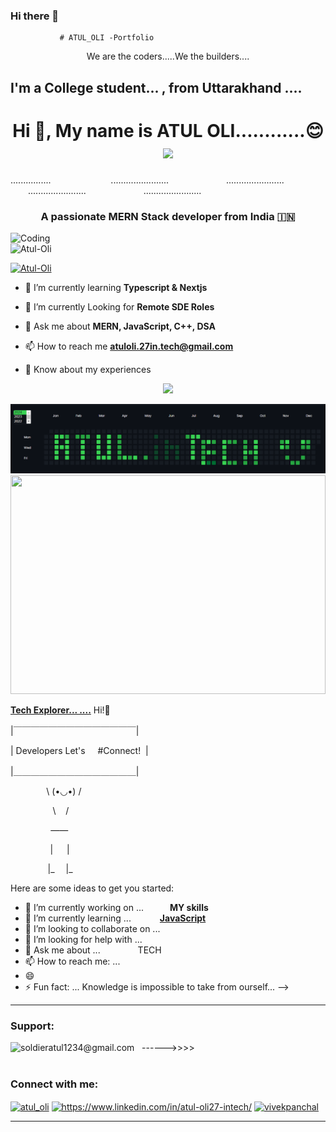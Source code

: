 ### Hi there 👋
               # ATUL_OLI -Portfolio
<div align="center">We are the coders.....We the builders....</div>
<h2 align="left">I'm a College student... , from Uttarakhand ....</h2>

<h1 align="center"> Hi 👋, My name is ATUL OLI............😊 <img src="https://media.giphy.com/media/hvRJCLFzcasrR4ia7z/giphy.gif" width="35"></h1>
................ &emsp;&emsp; &emsp;&emsp; &emsp;&emsp;.......................&emsp;&emsp; &emsp;&emsp; &emsp;&emsp;.......................&emsp;&emsp; &emsp;&emsp; &emsp;&emsp;.......................&emsp;&emsp; &emsp;&emsp; &emsp;&emsp;.......................&emsp;&emsp; &emsp;&emsp; &emsp;&emsp;

<h3 align="center">A passionate MERN Stack developer from India 🇮🇳 </h3>
<img align="right"  alt="Coding" width="560" src="https://i.pinimg.com/originals/3e/9d/52/3e9d52bc38fa287a4cf10dcf8139076d.gif">


<p align="left"> <img src="https://komarev.com/ghpvc/?username=Atul-Oli&label=Profile%20views&color=0e75b6&style=flat" alt="Atul-Oli" /> </p>

<p align="left"> <a href="(https://twitter.com/Atul_27intech)" target="blank"><img src="https://img.shields.io/twitter/follow/Atul-Oli?logo=twitter&style=for-the-badge" alt="Atul-Oli" /></a> </p>

- 🔭 I’m currently learning **Typescript & Nextjs**

- 🔭 I’m currently Looking for **Remote SDE Roles**

- 💬 Ask me about **MERN, JavaScript, C++, DSA**

- 📫 How to reach me **atuloli.27in.tech@gmail.com**

- 📄 Know about my experiences []()


<p align="center">
  <a href="https://github.com/DenverCoder1/readme-typing-svg"><img src="https://readme-typing-svg.herokuapp.com?lines=Coder||+Learner||+Engineer;Aspiring+Web+Developer;Always%20Eager%20to%20learn%20new%20things&center=true&width=600&height=80"></a>
</p>
<img src="Git.png"/>
<div rowspan=60%>
  <img src="https://github.com/27-Atul/27-Atul/blob/main/face-woman-futuristic-3d-profile-studio-isolated-background-backdrop-person-bot-droid-with-digital-circuit-bionic-robotic-cyborg-generated-with-cyber-computer-innovation_590464-164012.avif" height=350vh  width=100%/>
</div>
<p><b><u>Tech Explorer...  ....</u></b> Hi!🥂</p>
<p>|￣￣￣￣￣￣￣￣￣￣￣￣￣￣|</p>
<p>|   Developers Let's &nbsp; &nbsp; #Connect!&nbsp; |</p>
<p>|＿＿＿＿＿＿＿＿＿＿＿＿＿＿| </p>
<p>&nbsp; &nbsp;&nbsp; &nbsp; &nbsp; &nbsp;&emsp;  \ (•◡•) / </p>
<p>&nbsp; &nbsp;&nbsp; &nbsp; &nbsp; &emsp;&emsp; \ &nbsp;&nbsp; /   </p>
<p>&nbsp; &nbsp;&nbsp; &nbsp; &nbsp; &emsp; &ensp;  ——      </p>
<p>&nbsp; &nbsp;  &nbsp; &nbsp;&emsp; &emsp; | &emsp;  |    </p>
<p>&nbsp; &nbsp;&nbsp; &nbsp; &emsp;&emsp; |_&emsp;  |_    </p>
<p>

Here are some ideas to get you started:

- 🔭 I’m currently working on ...&emsp;&emsp;&emsp;<b>MY skills</b>
- 🌱 I’m currently learning ... &emsp;&emsp;&emsp;<b><u>JavaScript</u></b>
- 👯 I’m looking to collaborate on ...&emsp;&emsp;&emsp;
- 🤔 I’m looking for help with ...&emsp;&emsp;&emsp;
- 💬 Ask me about ... &emsp;&emsp;&emsp;&emsp;TECH
- 📫 How to reach me: ...&emsp;&emsp;&emsp;&emsp;
- 😄 
- ⚡ Fun fact: ... Knowledge is impossible to take from ourself... 
-->
</p>

<hr/>
<h3 align="left">Support:</h3>
<p><a href="https://www.buymeacoffee.com/soldieratul1234@gmail.com"> <img align="left" src="https://cdn.buymeacoffee.com/buttons/v2/default-yellow.png" height="50" width="210" alt="soldieratul1234@gmail.com" /></a></p>------>>>> <br><br>



<h3 align="left">Connect with me:</h3>
<p align="left">
<a href="https://twitter.com/Atul_27intech" target="blank"><img align="center" src="https://raw.githubusercontent.com/rahuldkjain/github-profile-readme-generator/master/src/images/icons/Social/twitter.svg" alt="atul_oli" height="30" width="40" /></a>
<a href="https://www.linkedin.com/in/atul-oli27-intech/" target="blank"><img align="center" src="https://raw.githubusercontent.com/rahuldkjain/github-profile-readme-generator/master/src/images/icons/Social/linked-in-alt.svg" alt="https://www.linkedin.com/in/atul-oli27-intech/" height="30" width="40" /></a>
<a href="https://www.leetcode.com/soldieratul1234" target="blank"><img align="center" src="https://raw.githubusercontent.com/rahuldkjain/github-profile-readme-generator/master/src/images/icons/Social/leet-code.svg" alt="vivekpanchal" height="30" width="40" /></a>
</p>

<div id="badges">



<hr/>
<br>
